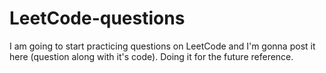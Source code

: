 # LeetCode-questions
I am going to start practicing questions on LeetCode and I'm gonna post it here (question along with it's code).
Doing it for the future reference.
